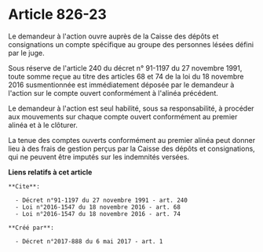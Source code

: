 # Article 826-23

Le demandeur à l'action ouvre auprès de la Caisse des dépôts et consignations un compte spécifique au groupe des personnes
lésées défini par le juge. 

Sous réserve de l'article 240 du décret n° 91-1197 du 27 novembre 1991, toute somme reçue au titre des articles 68 et 74 de
la loi du 18 novembre 2016 susmentionnée est immédiatement déposée par le demandeur à l'action sur le compte ouvert
conformément à l'alinéa précédent. 

Le demandeur à l'action est seul habilité, sous sa responsabilité, à procéder aux mouvements sur chaque compte ouvert
conformément au premier alinéa et à le clôturer. 

La tenue des comptes ouverts conformément au premier alinéa peut donner lieu à des frais de gestion perçus par la Caisse des
dépôts et consignations, qui ne peuvent être imputés sur les indemnités versées.

**Liens relatifs à cet article**

	**Cite**:

	  - Décret n°91-1197 du 27 novembre 1991 - art. 240
	  - Loi n°2016-1547 du 18 novembre 2016 - art. 68
	  - Loi n°2016-1547 du 18 novembre 2016 - art. 74

	**Créé par**:

	  - Décret n°2017-888 du 6 mai 2017 - art. 1
